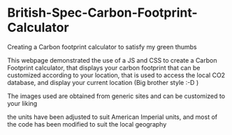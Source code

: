 # British-Spec-Carbon-Footprint-Calculator





Creating a Carbon footprint calculator to satisfy my green thumbs

This webpage demonstrated the use of a JS and CSS to create a Carbon Footprint calculator, that displays your carbon footprint that can be customized according to your location, that is used to access the local CO2 database, and display your current location (Big brother style :-D )

The images used are obtained from generic sites and can be customized to your liking

the units have been adjusted to suit American Imperial units, and most of the code has been modified to suit the local geography









